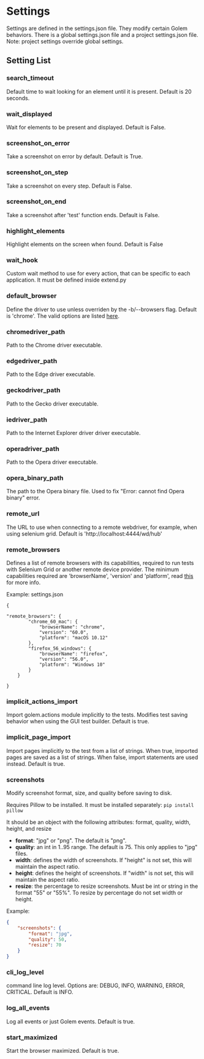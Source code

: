 Settings
==================================================

Settings are defined in the settings.json file. They modify certain Golem behaviors.
There is a global settings.json file and a project settings.json file.
Note: project settings override global settings.


## Setting List


### search_timeout

Default time to wait looking for an element until it is present. Default is 20 seconds.

### wait_displayed

Wait for elements to be present and displayed. Default is False.

### screenshot_on_error

Take a screenshot on error by default. Default is True.

### screenshot_on_step

Take a screenshot on every step. Default is False.

### screenshot_on_end

Take a screenshot after 'test' function ends. Default is False.

### highlight_elements

Highlight elements on the screen when found. Default is False

### wait_hook

Custom wait method to use for every action, that can be specific to each application. It must be defined inside extend.py

### default_browser

Define the driver to use unless overriden by the -b/--browsers flag. Default is 'chrome'. The valid options are listed [here](browsers.html#valid-options).

### chromedriver_path

Path to the Chrome driver executable.

### edgedriver_path

Path to the Edge driver executable.

### geckodriver_path

Path to the Gecko driver executable.

### iedriver_path

Path to the Internet Explorer driver driver executable.

### operadriver_path

Path to the Opera driver executable.

### opera_binary_path

The path to the Opera binary file. Used to fix "Error: cannot find Opera binary" error.

### remote_url

The URL to use when connecting to a remote webdriver, for example, when using selenium grid. Default is 'http://localhost:4444/wd/hub'

### remote_browsers

Defines a list of remote browsers with its capabilities, required to run tests with Selenium Grid or another remote device provider.
The minimum capabilities required are 'browserName', 'version' and 'platform', read [this](https://github.com/SeleniumHQ/selenium/wiki/DesiredCapabilities) for more info.

Example: settings.json
```
{

"remote_browsers": {
        "chrome_60_mac": {
            "browserName": "chrome",
            "version": "60.0",
            "platform": "macOS 10.12"
        },
        "firefox_56_windows": {
            "browserName": "firefox",
            "version": "56.0",
            "platform": "Windows 10"
        }
    }

}
```


### implicit_actions_import
Import golem.actions module implicitly to the tests.
Modifies test saving behavior when using the GUI test builder.
Default is true.

### implicit_page_import
Import pages implicitly to the test from a list of strings.
When true, imported pages are saved as a list of strings. When false, import statements are used instead.
Default is true.

### screenshots

Modify screenshot format, size, and quality before saving to disk.

Requires Pillow to be installed. It must be installed separately: ```pip install pillow```

It should be an object with the following attributes: format, quality, width, height, and resize

* **format**: "jpg" or "png". The default is "png".
* **quality**: an int in 1..95 range. The default is 75. This only applies to "jpg" files.
* **width**: defines the width of screenshots. If "height" is not set, this will maintain the aspect ratio.
* **height**: defines the height of screenshots. If "width" is not set, this will maintain the aspect ratio.
* **resize**: the percentage to resize screenshots. Must be int or string in the format "55" or "55%". To resize by percentage do not set width or height.

Example:
```JSON
{
    "screenshots": {
        "format": "jpg",
        "quality": 50,
        "resize": 70
    }
}
```

### cli_log_level

command line log level.
Options are: DEBUG, INFO, WARNING, ERROR, CRITICAL. Default is INFO.

### log_all_events

Log all events or just Golem events. Default is true.

### start_maximized

Start the browser maximized. Default is true.